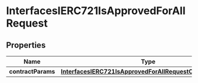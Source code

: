 
# InterfacesIERC721IsApprovedForAllRequest

## Properties
Name | Type | Description | Notes
------------ | ------------- | ------------- | -------------
**contractParams** | [**InterfacesIERC721IsApprovedForAllRequestContractParams**](InterfacesIERC721IsApprovedForAllRequestContractParams.md) |  | 



